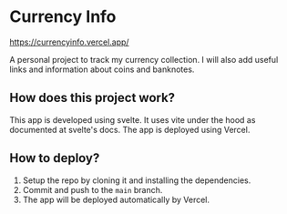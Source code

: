 # Currency Info

https://currencyinfo.vercel.app/

A personal project to track my currency collection. I will also add useful links and information about coins and banknotes.

## How does this project work?

This app is developed using svelte. It uses vite under the hood as documented at svelte's docs. The app is deployed using Vercel.

## How to deploy?

1. Setup the repo by cloning it and installing the dependencies.
2. Commit and push to the `main` branch.
3. The app will be deployed automatically by Vercel.
